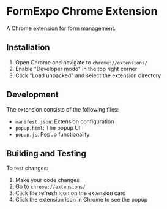# FormExpo Chrome Extension

A Chrome extension for form management.

## Installation

1. Open Chrome and navigate to `chrome://extensions/`
2. Enable "Developer mode" in the top right corner
3. Click "Load unpacked" and select the extension directory

## Development

The extension consists of the following files:
- `manifest.json`: Extension configuration
- `popup.html`: The popup UI
- `popup.js`: Popup functionality

## Building and Testing

To test changes:
1. Make your code changes
2. Go to `chrome://extensions/`
3. Click the refresh icon on the extension card
4. Click the extension icon in Chrome to see the popup
